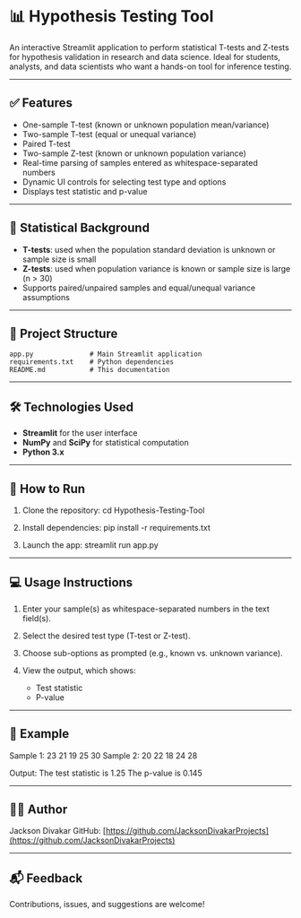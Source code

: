 # 📊 Hypothesis Testing Tool

An interactive Streamlit application to perform statistical T-tests and Z-tests for hypothesis validation in research and data science. Ideal for students, analysts, and data scientists who want a hands-on tool for inference testing.

---

## ✅ Features

* One-sample T-test (known or unknown population mean/variance)
* Two-sample T-test (equal or unequal variance)
* Paired T-test
* Two-sample Z-test (known or unknown population variance)
* Real-time parsing of samples entered as whitespace-separated numbers
* Dynamic UI controls for selecting test type and options
* Displays test statistic and p-value

---

## 🧠 Statistical Background

* **T-tests**: used when the population standard deviation is unknown or sample size is small
* **Z-tests**: used when population variance is known or sample size is large (n > 30)
* Supports paired/unpaired samples and equal/unequal variance assumptions

---

## 📂 Project Structure

```
app.py              # Main Streamlit application
requirements.txt    # Python dependencies
README.md           # This documentation
```

---

## 🛠 Technologies Used

* **Streamlit** for the user interface
* **NumPy** and **SciPy** for statistical computation
* **Python 3.x**

---

## 🚀 How to Run

1. Clone the repository:
   cd Hypothesis-Testing-Tool

2. Install dependencies:
   pip install -r requirements.txt

3. Launch the app:
   streamlit run app.py

---

## 💻 Usage Instructions

1. Enter your sample(s) as whitespace-separated numbers in the text field(s).
2. Select the desired test type (T-test or Z-test).
3. Choose sub-options as prompted (e.g., known vs. unknown variance).
4. View the output, which shows:

   * Test statistic
   * P-value

---

## 📝 Example

Sample 1: 23 21 19 25 30
Sample 2: 20 22 18 24 28

Output:
The test statistic is 1.25
The p-value is 0.145

---

## 👨‍💻 Author

Jackson Divakar
GitHub: [https://github.com/JacksonDivakarProjects](https://github.com/JacksonDivakarProjects)

---

## 📬 Feedback

Contributions, issues, and suggestions are welcome!
